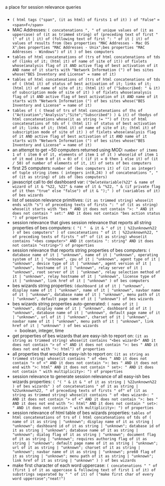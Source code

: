 a place for session relevance queries

###

- `( html tags ("span", (it as html) of firsts 1 of it) ) of "False"` = `<span>F</span>`
- MAC Addresses: `( concatenations ", " of unique values of (it as uppercase) of (it as trimmed string) of (preceding text of first " (" of it | it) of (following text of first ": " of it | it) of values of results from (bes properties "MAC Addresses - Mac OS X";bes properties "MAC Addresses - Unix";bes properties "MAC Addresses - Windows") of it ) of bes computers`
- `tables of html concatenations of (trs of html concatenations of tds of (links of it; (html it) of name of site of it)) of fixlets whose(analysis flag of it AND active flag of best activation of it AND name of it starts with "Network Information (") of bes sites whose("BES Inventory and License" = name of it)`
- `tables of html concatenations of (trs of html concatenations of tds of ( (html it) of status of best activation of it; links of it; (html it) of name of site of it; (html it) of ("Subscribed: " & it) of subscription mode of site of it) ) of fixlets whose(analysis flag of it AND active flag of best activation of it AND name of it starts with "Network Information (") of bes sites whose("BES Inventory and License" = name of it)`
- `tables of ( ( thead of trs of html concatenations of ths of ("Activation";"Analysis";"Site";"Subscribed") ) & it) of tbodys of html concatenations whose(it as string != "") of (trs of html concatenations of tds of ( (html it) of status of best activation of it; links of it; (html it) of name of site of it; (html it) of subscription mode of site of it) ) of fixlets whose(analysis flag of it AND active flag of best activation of it AND name of it starts with "Network Information (") of bes sites whose("BES Inventory and License" = name of it)`
- an attempt to get ~50 computers returned using MOD: `number of items 1 of ( item 0 of it, elements of item 1 of it ) whose(id of item 1 of it mod item 0 of it = 0) of ( (if it = 0 then 1 else it) of (it / 50) of number of elements of it, it) of sets of bes computers`
- first 25 computers: `number of (bes computers it) of (it as integer) of tuple string items ( integers in(0,24) ) of concatenations ", " of (it as string) of ids of (bes computers)`
- javascript call to del dashboard var: `("DeleteVariable(%22" & name of wizard of it & "%22, %22" & name of it & "%22, " & (if private flag of it then "true" else "false") of it & ");" ) of (variables of it) of bes wizards`
- list of session relevance primitives: `(it as trimmed string) whose(it ends with "s") of preceding texts of firsts ": " of (it as string) whose(it starts with "bes " AND it does not contain ">: " AND it does not contain " set:" AND it does not contain "bes action status ") of properties`
- session relevance that gives session relevance that reports all string properties of bes computers: `( "( "  & it & " of it | %22unknown%22 ) of bes computers" ) of concatenations " of it | %22unknown%22, " of preceding texts of firsts " of" of (it as string) whose(it contains "<bes computer>" AND it contains ": string" AND it does not contain "<string>") of properties`
- session relevance that reports string properties of bes computers: `( database name of it | "unknown", name of it | "unknown", operating system of it | "unknown", cpu of it | "unknown", agent type of it | "unknown", device type of it | "unknown", agent version of it | "unknown", hostname of it | "unknown", relay server of it | "unknown", root server of it | "unknown", relay selection method of it | "unknown", relay hostname of it | "unknown", license type of it | "unknown", link href of it | "unknown" ) of bes computers`
- bes wizards string properties: `(dashboard id of it | "unknown", display name of it | "unknown", name of it | "unknown", navbar name of it | "unknown", database name of it | "unknown", menu path of it | "unknown", default page name of it | "unknown") of bes wizards`
- bes wizards string properties auto-generated: `( name of it | "unknown", display name of it | "unknown", dashboard id of it | "unknown", database name of it | "unknown", default page name of it | "unknown", url of it | "unknown", charset of it | "unknown", navbar name of it | "unknown", menu path of it | "unknown", link href of it | "unknown" ) of bes wizards`
  - boolean, integer, time
- get properties of bes wizards that are easy-ish to report on: `(it as string as trimmed string) whose(it contains "<bes wizard>" AND it does not contain "> of <" AND it does not contain ">: bes " AND it does not end with ">: html") of properties`
- all properties that would be easy-ish to report on: `(it as string as trimmed string) whose(it contains " of <bes " AND it does not contain "> of <" AND it does not contain ">: bes " AND it does not end with ">: html" AND it does not contain " set>: " AND it does not contain " with multiplicity>: ") of properties`
- session relevance to generate session relevance of all easy-ish bes wizards properties: `( "( " & it & " of it as string | %22unknown%22 ) of bes wizards" ) of concatenations " of it as string | %22unknown%22, " of preceding texts of firsts " of" of (it as string as trimmed string) whose(it contains " of <bes wizard>: " AND it does not contain "> of <" AND it does not contain ">: bes " AND it does not end with ">: html" AND it does not contain " set>: " AND it does not contain " with multiplicity>: ") of properties`
- session relevance of html table of bes wizards properties: `tables of html concatenations of trs of ( html concatenations of tds of ( name of it as string | "unknown"; display name of it as string | "unknown"; dashboard id of it as string | "unknown"; database id of it as string | "unknown"; database name of it as string | "unknown"; dialog flag of it as string | "unknown"; document flag of it as string | "unknown"; requires authoring flag of it as string | "unknown"; default page name of it as string | "unknown"; url of it as string | "unknown"; charset of it as string | "unknown"; navbar name of it as string | "unknown"; pre60 flag of it as string | "unknown"; menu path of it as string | "unknown"; link href of it as string | "unknown" ) ) of bes wizards`
- make first character of each word uppercase: `( concatenations " " of (first 1 of it as uppercase & following text of first 1 of it) of substrings separated by " " of it) of ("make first char of every word uppercase";"neat!")`
